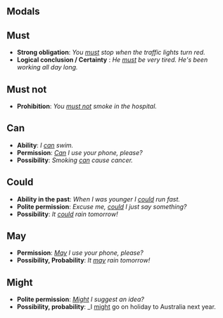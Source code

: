 ## Modals

## Must	
* **Strong obligation**: _You <ins>must</ins> stop when the traffic lights turn red._
* **Logical conclusion / Certainty** : 	_He <ins>must</ins> be very tired. He's been working all day long._

## Must not
* **Prohibition**: _You <ins>must not</ins> smoke in the hospital._

## Can
* **Ability**:	_I <ins>can</ins> swim._
* **Permission**: _<ins>Can</ins> I use your phone, please?_
* **Possibility**: _Smoking <ins>can</ins> cause cancer._

## Could
* **Ability in the past**:	_When I was younger I <ins>could</ins> run fast._
* **Polite permission**: _Excuse me, <ins>could</ins> I just say something?_
* **Possibility**: _It <ins>could</ins> rain tomorrow!_

## May
* **Permission**: _<ins>May</ins> I use your phone, please?_
* **Possibility, Probability**: _It <ins>may</ins> rain tomorrow!_

## Might
* **Polite permission**: _<ins>Might</ins> I suggest an idea?_
* **Possibility, probability**: _I <ins>might</ins> go on holiday to Australia next year.

